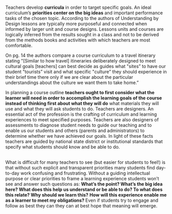 <p><span style=font-weight: 400;>Teachers develop </span><strong>curricula</strong><span style=font-weight: 400;> in order to target specific goals. An ideal curriculum’s </span><strong>priorities center on the big ideas</strong><span style=font-weight: 400;> and important performance tasks of the chosen topic. According to the authors of Understanding by Design lessons are typically more purposeful and connected when informed by larger unit and course designs. Lessons units and courses are logically inferred from the results sought in a class and not to be derived from the methods books and activities with which teachers are most comfortable.</span></p>

<p><span style=font-weight: 400;>On pg. 14 the authors compare a course curriculum to a travel itinerary stating "[Similar to how travel] itineraries deliberately designed to meet cultural goals [teachers] can best decide as guides what "sites” to have our student "tourists” visit and what specific "culture” they should experience in their brief time there only if we are clear about the particular understandings about the culture we want them to take home.”</span></p>

<p><span style=font-weight: 400;>In planning a course outline </span><strong>teachers ought to first consider what the learner will need in order to accomplish the learning goals of the course instead of thinking first about what they will do</strong><span style=font-weight: 400;> what materials they will use and what they will ask students to do. Teachers are designers. An essential act of the profession is the crafting of curriculum and learning experiences to meet specified purposes. Teachers are also designers of assessments to diagnose student needs to guide our teaching and to enable us our students and others (parents and administrators) to determine whether we have achieved our goals. In light of these facts teachers are guided by national state district or institutional standards that specify what students should know and be able to do.</span></p>  <p><br><span style=font-weight: 400;>What is difficult for many teachers to see (but easier for students to feel!) is that without such explicit and transparent priorities many students find day-to-day work confusing and frustrating. Without a guiding intellectual purpose or clear priorities to frame a learning experience students won’t see and answer such questions as: </span><strong>What’s the point? What’s the big idea here? What does this help us understand or be able to do? To what does this relate? Why should we learn this?</strong> <strong>How will this experience enable me as a learner to meet my obligations? </strong><span style=font-weight: 400;>Even if students try to engage and follow as best they can they can at best hope that meaning will emerge.</span></p>
